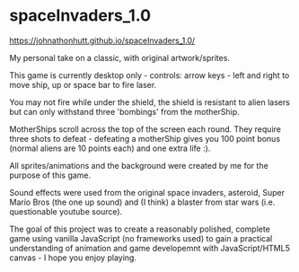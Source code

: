 # spaceInvaders_1.0

https://johnathonhutt.github.io/spaceInvaders_1.0/

My personal take on a classic, with original artwork/sprites.

This game is currently desktop only - controls: arrow keys - left and right to move ship, up or space bar to fire laser.

You may not fire while under the shield, the shield is resistant to alien lasers but can only withstand three 'bombings' from the motherShip.

MotherShips scroll across the top of the screen each round. They require three shots to defeat - defeating a motherShip gives you 100 point bonus (normal aliens are 10 points each) and one extra life :).

All sprites/animations and the background were created by me for the purpose of this game.

Sound effects were used from the original space invaders, asteroid, Super Mario Bros (the one up sound) and (I think) a blaster from star wars (i.e. questionable youtube source).

The goal of this project was to create a reasonably polished, complete game using vanilla JavaScript (no frameworks used) to gain a practical understanding of animation and game developemnt with JavaScript/HTML5 canvas - I hope you enjoy playing.
